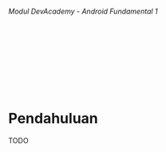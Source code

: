 
###### Modul DevAcademy - Android Fundamental 1

<br/>
<br/>
<br/>
<br/>
<br/>
<br/>
<br/>

# Pendahuluan

TODO 

